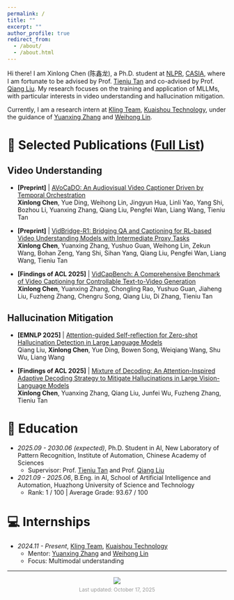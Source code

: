 ```yaml
---
permalink: /
title: ""
excerpt: ""
author_profile: true
redirect_from: 
  - /about/
  - /about.html
---
```


<!-- {% if site.google_scholar_stats_use_cdn %}
{% assign gsDataBaseUrl = "https://cdn.jsdelivr.net/gh/" | append: site.repository | append: "@" %}
{% else %}
{% assign gsDataBaseUrl = "https://raw.githubusercontent.com/" | append: site.repository | append: "/" %}
{% endif %}
{% assign url = gsDataBaseUrl | append: "google-scholar-stats/gs_data_shieldsio.json" %} -->

<span class='anchor' id='about-me'></span>

Hi there! I am Xinlong Chen (陈鑫龙), a Ph.D. student at [NLPR](http://www.cripac.ia.ac.cn/CN/model/index.htm), [CASIA](https://www.ia.cas.cn/), where I am fortunate to be advised by Prof. [Tieniu Tan](https://scholar.google.com/citations?user=W-FGd_UAAAAJ&hl=en) and co-advised by Prof. [Qiang Liu](https://scholar.google.com/citations?user=D-lKLcMAAAAJ&hl=en). My research focuses on the training and application of MLLMs, with particular interests in video understanding and hallucination mitigation.

Currently, I am a research intern at [Kling Team](https://github.com/KwaiVGI), [Kuaishou Technology](https://www.kuaishou.com/en), under the guidance of [Yuanxing Zhang](https://scholar.google.com/citations?user=COdftTMAAAAJ&hl=en) and [Weihong Lin](https://scholar.google.com/citations?user=Pb9wJ1sAAAAJ&hl=en).

<!-- # 🔥 News
- *2022.02*: &nbsp;🎉🎉 Lorem ipsum dolor sit amet, consectetur adipiscing elit. Vivamus ornare aliquet ipsum, ac tempus justo dapibus sit amet. 
- *2022.02*: &nbsp;🎉🎉 Lorem ipsum dolor sit amet, consectetur adipiscing elit. Vivamus ornare aliquet ipsum, ac tempus justo dapibus sit amet.  -->

# 📝 Selected Publications ([Full List](https://scholar.google.com/citations?hl=en&user=5v7aJCIAAAAJ))

## Video Understanding
- **\[Preprint\]** | [AVoCaDO: An Audiovisual Video Captioner Driven by Temporal Orchestration](https://arxiv.org/abs/2510.10395)<br>
**Xinlong Chen**, Yue Ding, Weihong Lin, Jingyun Hua, Linli Yao, Yang Shi, Bozhou Li, Yuanxing Zhang, Qiang Liu, Pengfei Wan, Liang Wang, Tieniu Tan

- **\[Preprint\]** | [VidBridge-R1: Bridging QA and Captioning for RL-based Video Understanding Models with Intermediate Proxy Tasks](https://www.arxiv.org/abs/2506.09079)<br>
**Xinlong Chen**, Yuanxing Zhang, Yushuo Guan, Weihong Lin, Zekun Wang, Bohan Zeng, Yang Shi, Sihan Yang, Qiang Liu, Pengfei Wan, Liang Wang, Tieniu Tan

- **\[Findings of ACL 2025\]** | [VidCapBench: A Comprehensive Benchmark of Video Captioning for Controllable Text-to-Video Generation](https://arxiv.org/abs/2502.12782)<br>
**Xinlong Chen**, Yuanxing Zhang, Chongling Rao, Yushuo Guan, Jiaheng Liu, Fuzheng Zhang, Chengru Song, Qiang Liu, Di Zhang, Tieniu Tan

## Hallucination Mitigation
- **\[EMNLP 2025\]** | [Attention-guided Self-reflection for Zero-shot Hallucination Detection in Large Language Models](https://arxiv.org/abs/2501.09997)<br>
Qiang Liu, **Xinlong Chen**, Yue Ding, Bowen Song, Weiqiang Wang, Shu Wu, Liang Wang

- **\[Findings of ACL 2025\]** | [Mixture of Decoding: An Attention-Inspired Adaptive Decoding Strategy to Mitigate Hallucinations in Large Vision-Language Models](https://arxiv.org/abs/2505.17061)<br>
**Xinlong Chen**, Yuanxing Zhang, Qiang Liu, Junfei Wu, Fuzheng Zhang, Tieniu Tan 

# 📖 Education
- *2025.09 - 2030.06 (expected)*, Ph.D. Student in AI, New Laboratory of Pattern Recognition, Institute of Automation, Chinese Academy of Sciences
  - Supervisor: Prof. [Tieniu Tan](https://scholar.google.com/citations?user=W-FGd_UAAAAJ&hl=en) and Prof. [Qiang Liu](https://scholar.google.com/citations?user=D-lKLcMAAAAJ&hl=en)
- *2021.09 - 2025.06*, B.Eng. in AI, School of Artificial Intelligence and Automation, Huazhong University of Science and Technology
  - Rank: 1 / 100  \|  Average Grade: 93.67 / 100

<!-- # 🎖 Honors and Awards
- *2021.10* Lorem ipsum dolor sit amet, consectetur adipiscing elit. Vivamus ornare aliquet ipsum, ac tempus justo dapibus sit amet. 
- *2021.09* Lorem ipsum dolor sit amet, consectetur adipiscing elit. Vivamus ornare aliquet ipsum, ac tempus justo dapibus sit amet. 

# 💬 Invited Talks
- *2021.06*, Lorem ipsum dolor sit amet, consectetur adipiscing elit. Vivamus ornare aliquet ipsum, ac tempus justo dapibus sit amet. 
- *2021.03*, Lorem ipsum dolor sit amet, consectetur adipiscing elit. Vivamus ornare aliquet ipsum, ac tempus justo dapibus sit amet.  \| [\[video\]](https://github.com/) -->

# 💻 Internships
- *2024.11 - Present*, [Kling Team](https://github.com/KwaiVGI), [Kuaishou Technology](https://www.kuaishou.com/en)
  - Mentor: [Yuanxing Zhang](https://scholar.google.com/citations?user=COdftTMAAAAJ&hl=en) and [Weihong Lin](https://scholar.google.com/citations?user=Pb9wJ1sAAAAJ&hl=en)
  - Focus: Multimodal understanding

---

<div style="text-align: center;">
<a href="https://clustrmaps.com/site/1c88n" title="ClustrMaps"><img src="//www.clustrmaps.com/map_v2.png?d=3jKzizCpFZ9dw-JS5N6UVVR8gADb5L9LrWx2T29C93E&cl=ffffff"></a>
<div style="margin-top: 5px; font-size: 0.85em; color: #999;">Last updated: October 17, 2025</div>
</div>